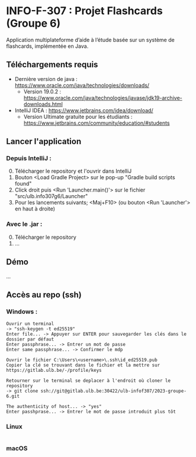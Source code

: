 # INFO-F-307 : Projet Flashcards (Groupe 6)
Application multiplateforme d’aide à l’étude basée sur un système de flashcards, implémentée en Java.

## Téléchargements requis
* Dernière version de java : https://www.oracle.com/java/technologies/downloads/
  * Version 19.0.2 : https://www.oracle.com/java/technologies/javase/jdk19-archive-downloads.html
* IntelliJ IDEA : https://www.jetbrains.com/idea/download/
  * Version Ultimate gratuite pour les étudiants : https://www.jetbrains.com/community/education/#students

## Lancer l'application

### Depuis IntelliJ :
0. Télécharger le repository et l'ouvrir dans IntelliJ
1. Bouton \<Load Gradle Project> sur le pop-up "Gradle build scripts found"
2. Click droit puis <Run 'Launcher.main()'> sur le fichier "src/ulb.info307g6/Launcher"
3. Pour les lancements suivants; <Maj+F10> (ou bouton <Run 'Launcher'> en haut à droite)

### Avec le .jar :
0. Télécharger le repository
1.  ...

## Démo
...

## Accès au repo (ssh)

### Windows :
```
Ouvrir un terminal
-> "ssh-keygen -t ed25519"
Enter file... -> Appuyer sur ENTER pour sauvegarder les clés dans le dossier par défaut
Enter passphrase... -> Entrer un mot de passe
Enter same passphrase... -> Confirmer le mdp

Ouvrir le fichier C:\Users\<username>\.ssh\id_ed25519.pub
Copier la clé se trouvant dans le fichier et la mettre sur https://gitlab.ulb.be/-/profile/keys

Retourner sur le terminal se deplacer à l'endroit où cloner le repository
-> git clone ssh://git@gitlab.ulb.be:30422/ulb-infof307/2023-groupe-6.git

The authenticity of host... -> "yes"
Enter passhprase... -> Entrer le mot de passe introduit plus tôt
```

### Linux
```
```

### macOS
```
```